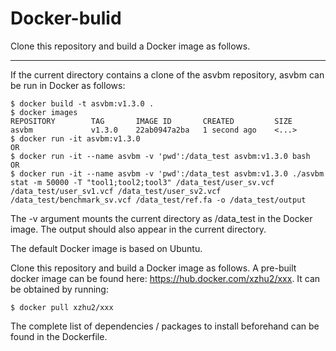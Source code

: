 # Docker-bulid
Clone this repository and build a Docker image as follows.

-------------------
If the current directory contains a clone of the asvbm repository, asvbm can be run in Docker as follows:
```
$ docker build -t asvbm:v1.3.0 .	
$ docker images
REPOSITORY        TAG       IMAGE ID       CREATED         SIZE
asvbm             v1.3.0    22ab0947a2ba   1 second ago    <...>
$ docker run -it asvbm:v1.3.0
OR
$ docker run -it --name asvbm -v 'pwd':/data_test asvbm:v1.3.0 bash
OR
$ docker run -it --name asvbm -v 'pwd':/data_test asvbm:v1.3.0 ./asvbm stat -m 50000 -T "tool1;tool2;tool3" /data_test/user_sv.vcf /data_test/user_sv1.vcf /data_test/user_sv2.vcf /data_test/benchmark_sv.vcf /data_test/ref.fa -o /data_test/output
```
The -v argument mounts the current directory as /data_test in the Docker image. The output should also appear in the current directory.

The default Docker image is based on Ubuntu. 

Clone this repository and build a Docker image as follows. A pre-built docker image can be found here: https://hub.docker.com/xzhu2/xxx. It can be obtained by running:

```
$ docker pull xzhu2/xxx
```

The complete list of dependencies / packages to install beforehand can be found in the Dockerfile.
